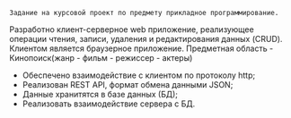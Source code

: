     Задание на курсовой проект по предмету прикладное программирование.
Разработно клиент-серверное web приложение, реализующее операции чтения, записи, удаления и редактирования данных (CRUD). Клиентом является браузерное приложение. Предметная область - Кинопоиск(жанр - фильм - режиссер - актеры)
* Обеспечено взаимодействие с клиентом по протоколу http;
* Реализован REST API, формат обмена данными JSON;
* Данные хранитятся в базе данных (БД);
* Реализовать взаимодействие сервера с БД.
